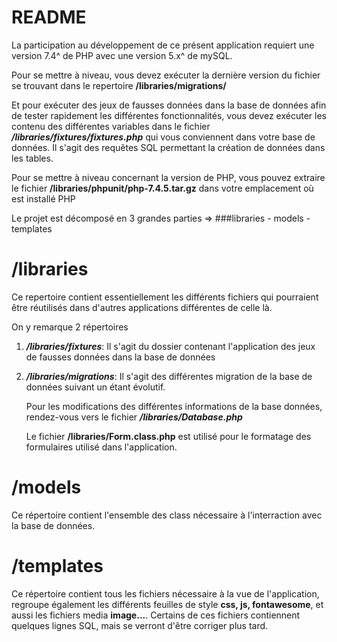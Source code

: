 README
===============
La participation au développement de ce présent application requiert une version 7.4^ de PHP avec une version 5.x^ de mySQL.

Pour se mettre à niveau, vous devez exécuter la dernière version du fichier se trouvant dans le repertoire ____/libraries/migrations/____ 

Et pour exécuter des jeux de fausses données dans la base de données afin de tester rapidement les différentes fonctionnalités, vous devez exécuter les contenu des différentes variables dans le fichier ___/libraries/fixtures/fixtures.php___ qui vous conviennent dans votre base de données. Il s'agit des requêtes SQL permettant la création de données dans les tables.

Pour se mettre à niveau concernant la version de PHP, vous pouvez extraire le fichier __/libraries/phpunit/php-7.4.5.tar.gz__ dans votre emplacement où est installé PHP

Le projet est décomposé en 3 grandes parties =>
###libraries - models - templates

/libraries
=========================
Ce repertoire contient essentiellement les différents fichiers qui pourraient être réutilisés dans d'autres applications différentes de celle là.

On y remarque 2 répertoires
1. ___/libraries/fixtures___: Il s'agit du dossier contenant l'application des jeux de fausses données dans la base de données
2. ___/libraries/migrations___: Il s'agit des différentes migration de la base de données suivant un étant évolutif.

    Pour les modifications des différentes informations de la base données, rendez-vous vers le fichier ___/libraries/Database.php___
    
    Le fichier __/libraries/Form.class.php__ est utilisé pour le formatage des formulaires utilisé dans l'application.

/models
==========================

Ce répertoire contient l'ensemble des class nécessaire à l'interraction avec la base de données.

/templates
==========================

Ce répertoire contient tous les fichiers nécessaire à la vue de l'application, regroupe également les différents feuilles de style **css, js, fontawesome**, et aussi les fichiers media **image...**. Certains de ces fichiers contiennent quelques lignes SQL, mais se verront d'être corriger plus tard.
